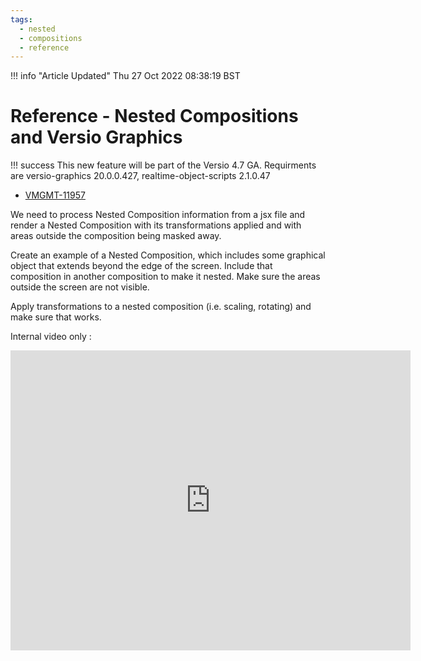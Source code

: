 ```yaml
---
tags:
  - nested
  - compositions
  - reference
---
```



<!--
Title : ref_nested_compostions
- Created : 2022-10-27
- Updated :
- Author : James Rivers
- Written against (version):
- Sources :
- Author Notes :
-->

!!! info "Article Updated"
    Thu 27 Oct 2022 08:38:19 BST
# Reference - Nested Compositions and Versio Graphics

!!! success
    This new feature will be part of the Versio 4.7 GA. Requirments are versio-graphics 20.0.0.427, realtime-object-scripts 2.1.0.47

- [VMGMT-11957](https://imaginecommunications.atlassian.net/browse/VMGMT-11957)

We need to process Nested Composition information from a jsx file and render a Nested Composition with its transformations applied and with areas outside the composition being masked away.

Create an example of a Nested Composition, which includes some graphical object that extends beyond the edge of the screen. Include that composition in another composition to make it nested. Make sure the areas outside the screen are not visible.

Apply transformations to a nested composition (i.e. scaling, rotating) and make sure that works.

Internal video only :

<iframe src="https://player.vimeo.com/video/764452072?h=18566bb65f" width="640" height="480" frameborder="0" allow="autoplay; fullscreen; picture-in-picture" allowfullscreen></iframe>
